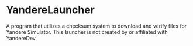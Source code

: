 YandereLauncher
===============

A program that utilizes a checksum system to download and verify files for
Yandere Simulator. This launcher is not created by or affiliated with
YandereDev.
